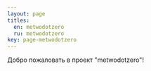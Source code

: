 ```yaml
---
layout: page
titles:  
  en: metwodotzero
  ru: metwodotzero
key: page-metwodotzero
---
```


Добро пожаловать в проект "metwodotzero"!